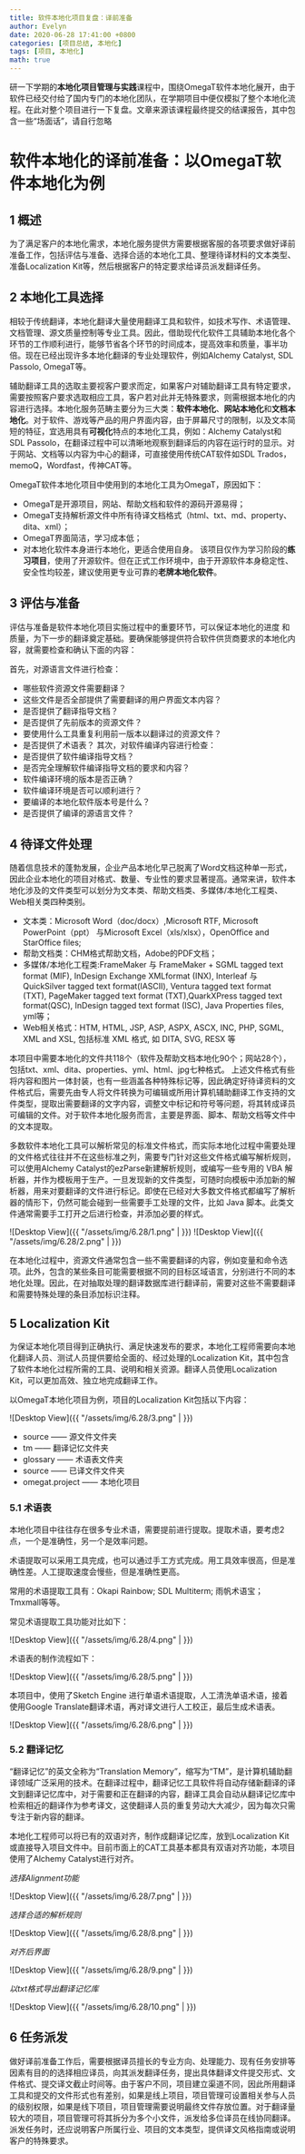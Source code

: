 ```yaml
---
title: 软件本地化项目复盘：译前准备
author: Evelyn
date: 2020-06-28 17:41:00 +0800
categories: [项目总结, 本地化]
tags: [项目, 本地化]
math: true
---
```


研一下学期的**本地化项目管理与实践**课程中，围绕OmegaT软件本地化展开，由于软件已经交付给了国内专门的本地化团队，在学期项目中便仅模拟了整个本地化流程。在此对整个项目进行一下复盘。文章来源该课程最终提交的结课报告，其中包含一些“场面话”，请自行忽略

# 软件本地化的译前准备：以OmegaT软件本地化为例
## 1 概述
为了满足客户的本地化需求，本地化服务提供方需要根据客服的各项要求做好译前准备工作，包括评估与准备、选择合适的本地化工具、整理待译材料的文本类型、准备Localization Kit等，然后根据客户的特定要求给译员派发翻译任务。

## 2 本地化工具选择
相较于传统翻译，本地化翻译大量使用翻译工具和软件，如技术写作、术语管理、文档管理、源文质量控制等专业工具。因此，借助现代化软件工具辅助本地化各个环节的工作顺利进行，能够节省各个环节的时间成本，提高效率和质量，事半功倍。现在已经出现许多本地化翻译的专业处理软件，例如Alchemy Catalyst, SDL Passolo, OmegaT等。

辅助翻译工具的选取主要视客户要求而定，如果客户对辅助翻译工具有特定要求，需要按照客户要求选取相应工具，客户若对此并无特殊要求，则需根据本地化的内容进行选择。本地化服务范畴主要分为三大类：**软件本地化**、**网站本地化**和**文档本地化**。对于软件、游戏等产品的用户界面内容，由于屏幕尺寸的限制，以及文本简短的特征，宜选用具有**可视化**特点的本地化工具，例如：Alchemy Catalyst和SDL Passolo，在翻译过程中可以清晰地观察到翻译后的内容在运行时的显示。对于网站、文档等以内容为中心的翻译，可直接使用传统CAT软件如SDL Trados，memoQ，Wordfast，传神CAT等。

OmegaT软件本地化项目中使用到的本地化工具为OmegaT，原因如下：
- OmegaT是开源项目，网站、帮助文档和软件的源码开源易得；
- OmegaT支持解析源文件中所有待译文档格式（html、txt、md、property、dita、xml）；
- OmegaT界面简洁，学习成本低；
- 对本地化软件本身进行本地化，更适合使用自身。
该项目仅作为学习阶段的**练习项目**，使用了开源软件。但在正式工作环境中，由于开源软件本身稳定性、安全性均较差，建议使用更专业可靠的**老牌本地化软件**。
 
## 3 评估与准备
评估与准备是软件本地化项目实施过程中的重要环节，可以保证本地化的进度 和质量，为下一步的翻译奠定基础。要确保能够提供符合软件供货商要求的本地化内容，就需要检查和确认下面的内容：  

首先，对源语言文件进行检查：
- 哪些软件资源文件需要翻译？
- 这些文件是否全部提供了需要翻译的用户界面文本内容？ 
- 是否提供了翻译指导文档？
- 是否提供了先前版本的资源文件？
- 要使用什么工具重复利用前一版本以翻译过的资源文件？
- 是否提供了术语表？ 
其次，对软件编译内容进行检查：
- 是否提供了软件编译指导文档？
- 是否完全理解软件编译指导文档的要求和内容？
- 软件编译环境的版本是否正确？
- 软件编译环境是否可以顺利进行？
- 要编译的本地化软件版本号是什么？
- 是否提供了编译的源语言文件？

## 4 待译文件处理
随着信息技术的蓬勃发展，企业产品本地化早己脱离了Word文档这种单一形式，因此企业本地化的项目对格式、数量、专业性的要求显著提高。通常来讲，软件本地化涉及的文件类型可以划分为文本类、帮助文档类、多媒体/本地化工程类、Web相关类四种类别。
- 文本类：Microsoft Word（doc/docx）,Microsoft RTF, Microsoft PowerPoint（ppt） 与Microsoft Excel（xls/xlsx），OpenOffice and StarOffice files;
- 帮助文档类：CHM格式帮助文档，Adobe的PDF文档； 
- 多媒体/本地化工程类:FrameMaker 与 FrameMaker + SGML tagged text format (MIF), InDesign Exchange XMLformat (INX), Interleaf 与 QuickSilver tagged text format(IASCII), Ventura tagged text format (TXT), PageMaker tagged text format (TXT),QuarkXPress tagged text format(QSC), InDesign tagged text format (ISC), Java Properties files, yml等；
- Web相关格式：HTM, HTML, JSP, ASP, ASPX, ASCX, INC, PHP, SGML, XML and XSL, 包括标准 XML 格式, 如 DITA, SVG, RESX 等
  
本项目中需要本地化的文件共118个（软件及帮助文档本地化90个；网站28个），包括txt、xml、dita、properties、yml、html、jpg七种格式。
上述文件格式有些将内容和图片一体封装，也有一些涵盖各种特殊标记等，因此确定好待译资料的文件格式后，需要先由专人将文件转换为可编辑或所用计算机辅助翻译工作支持的文件类型，提取出需要翻译的文字内容，调整文中标记和符号等问题，将其转成译员可编辑的文件。对于软件本地化服务而言，主要是界面、脚本、帮助文档等文件中的文本提取。

多数软件本地化工具可以解析常见的标准文件格式，而实际本地化过程中需要处理的文件格式往往并不在这些标准之列，需要专门针对这些文件格式编写解析规则，可以使用Alchemy Catalyst的ezParse新建解析规则，或编写一些专用的 VBA 解析器，并作为模板用于生产。一旦发现新的文件类型，可随时向模板中添加新的解析器，用来对要翻译的文件进行标记。即使在已经对大多数文件格式都编写了解析器的情形下，仍然可能会碰到一些需要手工处理的文件，比如 Java 脚本。此类文件通常需要手工打开之后进行检查，并添加必要的样式。

![Desktop View]({{ "/assets/img/6.28/1.png" |  }})
![Desktop View]({{ "/assets/img/6.28/2.png" |  }})

在本地化过程中，资源文件通常包含一些不需要翻译的内容，例如变量和命令选项。此外，包含的某些条目可能需要根据不同的目标区域语言，分别进行不同的本地化处理。因此，在对抽取处理的翻译数据库进行翻译前，需要对这些不需要翻译和需要特殊处理的条目添加标识注释。

## 5 Localization Kit
为保证本地化项目得到正确执行、满足快速发布的要求，本地化工程师需要向本地化翻译人员、测试人员提供要给全面的、经过处理的Localization Kit，其中包含了软件本地化过程所需的工具、说明和相关资源。翻译人员使用Localization Kit，可以更加高效、独立地完成翻译工作。

以OmegaT本地化项目为例，项目的Localization Kit包括以下内容：

![Desktop View]({{ "/assets/img/6.28/3.png" |  }})

- source —— 源文件文件夹
- tm —— 翻译记忆文件夹
- glossary —— 术语表文件夹
- source —— 已译文件文件夹
- omegat.project —— 本地化项目

### 5.1 术语表
本地化项目中往往存在很多专业术语，需要提前进行提取。提取术语，要考虑2点，一个是准确性，另一个是效率问题。

术语提取可以采用工具完成，也可以通过手工方式完成。用工具效率很高，但是准确性差。人工提取速度会慢些，但是准确性更高。

常用的术语提取工具有：Okapi Rainbow; SDL Multiterm; 雨帆术语宝； Tmxmall等等。

常见术语提取工具功能对比如下：

![Desktop View]({{ "/assets/img/6.28/4.png" |  }})

术语表的制作流程如下：

![Desktop View]({{ "/assets/img/6.28/5.png" |  }})

本项目中，使用了Sketch Engine 进行单语术语提取，人工清洗单语术语，接着使用Google Translate翻译术语，再对译文进行人工校正，最后生成术语表。

![Desktop View]({{ "/assets/img/6.28/6.png" |  }})

### 5.2 翻译记忆
“翻译记忆”的英文全称为“Translation Memory”，缩写为“TM”，是计算机辅助翻译领域广泛采用的技术。在翻译过程中，翻译记忆工具软件将自动存储新翻译的译文到翻译记忆库中，对于需要和正在翻译的内容，翻译工具会自动从翻译记忆库中检索相近的翻译作为参考译文，这使翻译人员的重复劳动大大减少，因为每次只需专注于新内容的翻译。

本地化工程师可以将已有的双语对齐，制作成翻译记忆库，放到Localization Kit或直接导入项目文件中。目前市面上的CAT工具基本都具有双语对齐功能，本项目使用了Alchemy Catalyst进行对齐。

*选择Alignment功能*

![Desktop View]({{ "/assets/img/6.28/7.png" |  }})

*选择合适的解析规则*

![Desktop View]({{ "/assets/img/6.28/8.png" |  }})

*对齐后界面*

![Desktop View]({{ "/assets/img/6.28/9.png" |  }})

*以txt格式导出翻译记忆库*

![Desktop View]({{ "/assets/img/6.28/10.png" |  }})

## 6 任务派发
做好译前准备工作后，需要根据译员擅长的专业方向、处理能力、现有任务安排等因素有目的的选择相应译员，向其派发翻译任务，提出具体翻译文件提交形式、文件格式、提交译文截止时间等。由于客户不同，项目建立渠道不同，因此所用翻译工具和提交的文件形式也有差别，如果是线上项目，项目管理可设置相关参与人员的级别权限，如果是线下项目，项目管理需要说明最终文件存放位置。对于翻译量较大的项目，项目管理可将其拆分为多个小文件，派发给多位译员在线协同翻译。派发任务时，还应说明客户所属行业、项目的文本类型，提供译文风格指南或说明客户的特殊要求。



